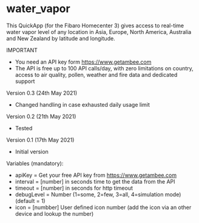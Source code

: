 # water_vapor

This QuickApp (for the Fibaro Homecenter 3) gives access to real-time water vapor level of any location in Asia, Europe, North America, Australia and New Zealand by latitude and longitude. 


IMPORTANT
- You need an API key form https://www.getambee.com
- The API is free up to 100 API calls/day, with zero limitations on country, access to air quality, pollen, weather and fire data and dedicated support 


Version 0.3 (24th May 2021)
- Changed handling in case exhausted daily usage limit 

Version 0.2 (21th May 2021)
- Tested

Version 0.1 (17th May 2021)
- Initial version


Variables (mandatory): 
- apiKey = Get your free API key from https://www.getambee.com
- interval = [number] in seconds time to get the data from the API
- timeout = [number] in seconds for http timeout
- debugLevel = Number (1=some, 2=few, 3=all, 4=simulation mode) (default = 1)
- icon = [numbber] User defined icon number (add the icon via an other device and lookup the number)
